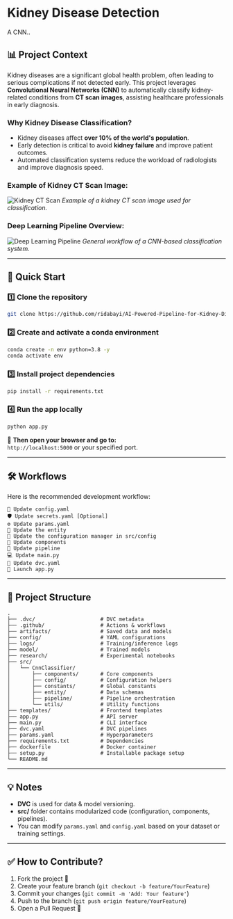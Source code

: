 
# Kidney Disease Detection 

A CNN..


## 📊 Project Context

Kidney diseases are a significant global health problem, often leading to serious complications if not detected early. This project leverages **Convolutional Neural Networks (CNN)** to automatically classify kidney-related conditions from **CT scan images**, assisting healthcare professionals in early diagnosis.

### Why Kidney Disease Classification?
- Kidney diseases affect **over 10% of the world's population**.
- Early detection is critical to avoid **kidney failure** and improve patient outcomes.
- Automated classification systems reduce the workload of radiologists and improve diagnosis speed.

### Example of Kidney CT Scan Image:

![Kidney CT Scan](https://github.com/ridabayi/AI-Powered-Pipeline-for-Kidney-Disease-Diagnosis-MLflow-DVC/blob/main/Kidney_Disease.png)
*Example of a kidney CT scan image used for classification.*

### Deep Learning Pipeline Overview:

![Deep Learning Pipeline](https://miro.medium.com/v2/resize:fit:1400/format:webp/1*JgE7txbM9BY-xXcdhOTAxA.png)
*General workflow of a CNN-based classification system.*

---

## 🚀 Quick Start

### 1️⃣ Clone the repository
```bash
git clone https://github.com/ridabayi/AI-Powered-Pipeline-for-Kidney-Disease-Diagnosis-MLflow-DVC
```

### 2️⃣ Create and activate a conda environment
```bash
conda create -n env python=3.8 -y
conda activate env
```

### 3️⃣ Install project dependencies
```bash
pip install -r requirements.txt
```

### 4️⃣ Run the app locally
```bash
python app.py
```

📍 **Then open your browser and go to:**  
`http://localhost:5000` or your specified port.

---

## 🛠️ Workflows

Here is the recommended development workflow:

```
🔄 Update config.yaml
🛡️ Update secrets.yaml [Optional]
⚙️ Update params.yaml
🧩 Update the entity
🔧 Update the configuration manager in src/config
🧱 Update components
👵 Update pipeline
💻 Update main.py
📜 Update dvc.yaml
🚀 Launch app.py
```

---

## 📂 Project Structure

```
.
├── .dvc/                     # DVC metadata
├── .github/                  # Actions & workflows
├── artifacts/                # Saved data and models
├── config/                   # YAML configurations
├── logs/                     # Training/inference logs
├── model/                    # Trained models
├── research/                 # Experimental notebooks
├── src/
│   └── CnnClassifier/
│       ├── components/       # Core components
│       ├── config/           # Configuration helpers
│       ├── constants/        # Global constants
│       ├── entity/           # Data schemas
│       ├── pipeline/         # Pipeline orchestration
│       └── utils/            # Utility functions
├── templates/                # Frontend templates
├── app.py                    # API server
├── main.py                   # CLI interface
├── dvc.yaml                  # DVC pipelines
├── params.yaml               # Hyperparameters
├── requirements.txt          # Dependencies
├── dockerfile                # Docker container
├── setup.py                  # Installable package setup
└── README.md
```

---

## 💡 Notes
- **DVC** is used for data & model versioning.
- **src/** folder contains modularized code (configuration, components, pipelines).
- You can modify `params.yaml` and `config.yaml` based on your dataset or training settings.

---

## ✅ How to Contribute?
1. Fork the project 🍵
2. Create your feature branch (`git checkout -b feature/YourFeature`)
3. Commit your changes (`git commit -m 'Add: Your feature'`)
4. Push to the branch (`git push origin feature/YourFeature`)
5. Open a Pull Request 🔄
